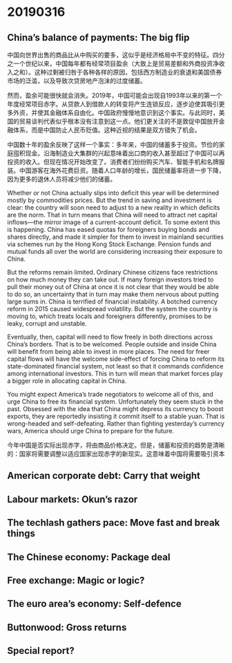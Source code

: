 # 20190316


## China’s balance of payments: The big flip


中国向世界出售的商品比从中购买的要多，这似乎是经济格局中不变的特征。四分之一个世纪以来，中国每年都有经常项目盈余（大致上是贸易差额和外商投资净收入之和）。这种过剩被归咎于各种各样的原因，包括西方制造业的衰退和美国债券市场的泛滥，以及导致次贷房地产泡沫的过度储蓄。

然而，盈余可能很快就会消失。2019年，中国可能会出现自1993年以来的第一个年度经常项目赤字。从贷款人到借款人的转变将产生连锁反应，逐步迫使其吸引更多外资，并使其金融体系自由化。中国政府慢慢地意识到这个事实。与此同时，美国的贸易谈判代表似乎根本没有注意到这一点。他们更关注的不是敦促中国放开金融体系，而是中国防止人民币贬值。这种近视的结果是双方错失了机会。

中国数十年的盈余反映了这样一个事实：多年来，中国的储蓄多于投资。节俭的家庭囤积现金。沿海制造业大集群的兴起意味着出口商的收入甚至超过了中国可以再投资的收入。但现在情况开始改变了。消费者们纷纷购买汽车、智能手机和名牌服装。中国游客在海外花费巨资。随着人口年龄的增长，国民储蓄率将进一步下降，因为更多的退休人员将减少他们的储蓄。


Whether or not China actually slips into deficit this year will be determined mostly by commodities prices. But the trend in saving and investment is clear: the country will soon need to adjust to a new reality in which deficits are the norm. That in turn means that China will need to attract net capital inflows—the mirror image of a current-account deficit. To some extent this is happening. China has eased quotas for foreigners buying bonds and shares directly, and made it simpler for them to invest in mainland securities via schemes run by the Hong Kong Stock Exchange. Pension funds and mutual funds all over the world are considering increasing their exposure to China.

But the reforms remain limited. Ordinary Chinese citizens face restrictions on how much money they can take out. If many foreign investors tried to pull their money out of China at once it is not clear that they would be able to do so, an uncertainty that in turn may make them nervous about putting large sums in. China is terrified of financial instability. A botched currency reform in 2015 caused widespread volatility. But the system the country is moving to, which treats locals and foreigners differently, promises to be leaky, corrupt and unstable.

Eventually, then, capital will need to flow freely in both directions across China’s borders. That is to be welcomed. People outside and inside China will benefit from being able to invest in more places. The need for freer capital flows will have the welcome side-effect of forcing China to reform its state-dominated financial system, not least so that it commands confidence among international investors. This in turn will mean that market forces play a bigger role in allocating capital in China.

You might expect America’s trade negotiators to welcome all of this, and urge China to free its financial system. Unfortunately they seem stuck in the past. Obsessed with the idea that China might depress its currency to boost exports, they are reportedly insisting it commit itself to a stable yuan. That is wrong-headed and self-defeating. Rather than fighting yesterday’s currency wars, America should urge China to prepare for the future.


今年中国是否实际出现赤字，将由商品价格决定。但是，储蓄和投资的趋势是清晰的：国家将需要调整以适应国家出现赤字的新现实。这意味着中国将需要吸引资本

<!-- 外溢——镜像一个当前帐户赤字。有些事情已经发生了。中国已经为外国投资者直接购买债券和分享债券提供了便利，并通过香港证券交易所的计划，为他们投资于缅因州证券交易所提供了便利。全世界的养老金基金和互助基金都在考虑增加其对中国的暴露。

But the Reforms Remain Limited.中国公民经常面临着对他们能拿多少钱的限制。如果有许多外国投资者在中国投资，他们的钱不在中国，那么他们就不可能在中国投资，也不可能在中国投资。中国是金融不稳定之地。a Botched currency reform in 2015 caused widespread volatility.但是，国家系统是移动的，它对待地方和外来者的方式各不相同，承诺是leaky，corrupt and unstable。
最新的情况，他们，资本将需要自由流动在中国边境地区。这是值得欢迎的。中国人在外和内幕将从能够投资到更多的地方受益。自由资本流动的必要性将有利于中国改革其国家主导的金融体系，但并不意味着它在国际投资者中得到了信任。这将意味着市场力量在中国资本分配中发挥了重要作用。
你可能期待美国的贸易谈判人员欢迎所有这类谈判人员，并敦促中国取消其金融制度。他们看起来很幸运，在过去。请注意，中国可能会对目前的出口品进行折旧，因此，这些出口品将被报告并坚持认为对稳定原的承诺。这是错误的领导和自我贬低。美国应紧急呼吁中国为未来做好准备，这是一场持续不断的战争。
 -->


## American corporate debt: Carry that weight

## Labour markets: Okun’s razor 

## The techlash gathers pace: Move fast and break things

## The Chinese economy: Package deal

## Free exchange: Magic or logic?

## The euro area’s economy: Self-defence

## Buttonwood: Gross returns



## Special report?
